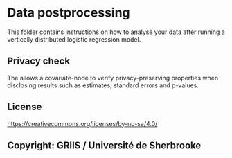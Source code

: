 # Data postprocessing

This folder contains instructions on how to analyse your data after running a vertically distributed logistic regression model.

## Privacy check

The allows a covariate-node to verify privacy-preserving properties when disclosing results such as estimates, standard errors and p-values.

## License

https://creativecommons.org/licenses/by-nc-sa/4.0/

## Copyright: GRIIS / Université de Sherbrooke
